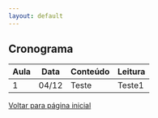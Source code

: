 ```yaml
---
layout: default
---
```


## Cronograma
Aula | Data | Conteúdo | Leitura
---- | ---- | -------- | -------
1 | 04/12 | Teste | Teste1


[Voltar para página inicial](./)
